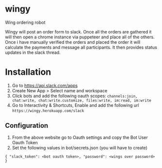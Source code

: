 # wingy
Wing ordering robot

Wingy will post an order form to slack. Once all the orders are gathered it will then open a chrome instance via puppeteer and place all of the others. Once i have manually verified the orders
and placed the order it will calculate the payments and message all participants. It then provides status updates in the slack thread.

# Installation

1. Go to https://api.slack.com/apps
2. Create New App > Select name and workspace
3. Click bots and add the following oauth scopes: `channels:join, chat:write, chat:write.customize, files:write, im:read, im:write`
4. Go to Interactivity & Shortcuts, Enable and add the following url `https://wingy.herokuapp.com/slack`

## Configuration
1. From the above website go to Oauth settings and copy the Bot User Oauth Token
2. Set the following values in bot/secrets.json (you will have to create)
```
{ "slack_token": <bot oauth token>, "password": <wings over password> }
```